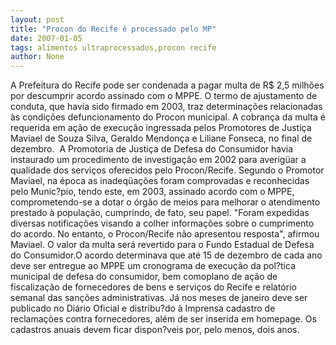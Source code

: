 ```yaml
---
layout: post
title: "Procon do Recife é processado pelo MP"
date: 2007-01-05
tags: alimentos ultraprocessados,procon recife
author: None
---
```

A Prefeitura do Recife pode ser condenada a pagar multa de R$ 2,5 milhões por descumprir acordo assinado com o MPPE. 
O termo de ajustamento de conduta, que havia sido firmado em 2003, traz determinações relacionadas às condições defuncionamento do Procon municipal. 
A cobrança da multa é requerida em ação de execução ingressada pelos Promotores de Justiça Maviael de Souza Silva, Geraldo Mendonça e Liliane Fonseca, no final de dezembro.&nbsp; A Promotoria de Justiça de Defesa do Consumidor havia instaurado um procedimento de investigação em 2002 para averigüar a qualidade dos serviços oferecidos pelo Procon/Recife. 
Segundo o Promotor Maviael, na época as inadeqüações foram comprovadas e reconhecidas pelo Munic?pio, tendo este, em 2003, assinado acordo com o MPPE, comprometendo-se a dotar o órgão de meios para melhorar o atendimento prestado à população, cumprindo, de fato, seu papel. 
\"Foram expedidas diversas notificações visando a colher informações sobre o cumprimento do acordo. No entanto, o Procon/Recife não apresentou resposta\", afirmou Maviael.
O valor da multa será revertido para o Fundo Estadual de Defesa do Consumidor.O acordo determinava que até 15 de dezembro de cada ano deve ser entregue ao MPPE um cronograma de execução da pol?tica municipal de defesa
 do consumidor, bem comoplano de ação de fiscalização de fornecedores de bens e serviços do Recife e relatório semanal das sanções administrativas. 
Já nos meses de janeiro deve ser publicado no Diário Oficial e distribu?do à Imprensa cadastro de reclamações contra fornecedores, além de ser inserida em homepage. Os cadastros anuais devem ficar dispon?veis por, pelo menos, dois anos.  